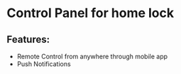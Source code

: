 # Control Panel for home lock


## Features: 
- Remote Control from anywhere through mobile app
- Push Notifications

